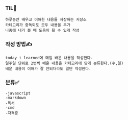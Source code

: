 ### TIL🧠
	하루동안 배우고 이해한 내용들 저장하는 저장소
	카테고리가 중독되도 모두 내용을 추가
	나중에 내가 볼 때 도움이 될 수 있게 작성
    
### 작성 방법✍️
    today i learned에 매일 배운 내용을 작성한다.
    일주일 단위로 2번씩 배운 내용을 카테고리에 맞게 분류한다.(수,일)
    배운 내용이 이해가 잘 안되더라도 일단 작성한다.
### 분류✅
	-javascript
    -markdown
    -독서
    -cmd
    -자격증
    
